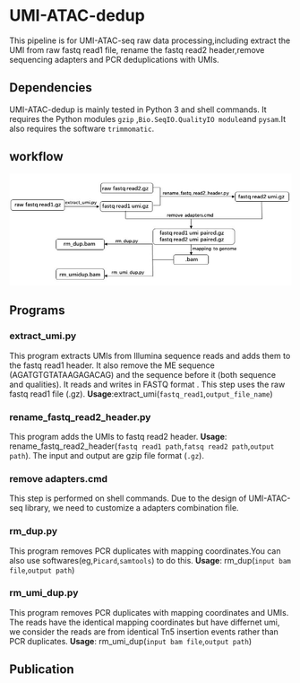 # UMI-ATAC-dedup

This pipeline is for UMI-ATAC-seq raw data processing,including extract the UMI from raw fastq read1 file, rename the fastq read2 header,remove sequencing adapters and PCR deduplications with UMIs.

## Dependencies
UMI-ATAC-dedup is mainly tested  in Python 3 and shell commands.  It requires the Python modules  `gzip` ,`Bio.SeqIO.QualityIO module`and `pysam`.It also requires the software `trimmomatic`.
## workflow

![image]( https://github.com/tzhu-bio/UMI-ATAC-seq/blob/master/workflow.jpg)
##  Programs

### extract_umi.py
This program extracts UMIs from Illumina sequence reads and adds them to the fastq read1 header. It also remove the ME sequence (AGATGTGTATAAGAGACAG) and the sequence before it (both sequence and qualities). It reads and writes in FASTQ format . This step uses the raw fastq read1 file (.gz).
**Usage**:extract_umi(`fastq_read1`,`output_file_name`)

### rename_fastq_read2_header.py

This program adds the UMIs to fastq read2 header. 
**Usage**: rename_fastq_read2_header(`fastq read1 path`,`fatsq read2 path`,`output path`). 
The input and output are gzip file format (`.gz`).

### remove adapters.cmd
This step is performed on shell commands. Due to the design of UMI-ATAC-seq library, we need to customize a adapters combination file.
### rm_dup.py

This program removes PCR duplicates with mapping coordinates.You can also use softwares(eg,`Picard`,`samtools`) to do this. 
**Usage**: rm_dup(`input bam file`,`output path`)

### rm_umi_dup.py
This program removes PCR duplicates with mapping coordinates and UMIs. The reads have the identical mapping coordinates but have differnet umi, we consider the reads are from identical Tn5 insertion events rather than PCR duplicates. 
**Usage**: rm_umi_dup(`input bam file`,`output path`)

## Publication




